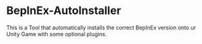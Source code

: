 # BepInEx-AutoInstaller
This is a Tool that automatically installs the correct BepInEx version onto ur Unity Game with some optional plugins.
